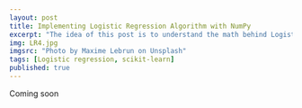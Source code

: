 ```yaml
---
layout: post
title: Implementing Logistic Regression Algorithm with NumPy
excerpt: "The idea of this post is to understand the math behind Logistic Regression Algorithm and compute the parameters with the help of numPy only."
img: LR4.jpg
imgsrc: "Photo by Maxime Lebrun on Unsplash"
tags: [Logistic regression, scikit-learn]
published: true
--- 
```


Coming soon